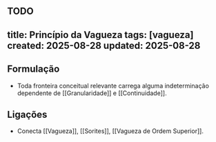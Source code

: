 TODO
---
title: Princípio da Vagueza
tags: [vagueza]
created: 2025-08-28
updated: 2025-08-28
---

## Formulação
- Toda fronteira conceitual relevante carrega alguma indeterminação dependente de [[Granularidade]] e [[Continuidade]].

## Ligações
- Conecta [[Vagueza]], [[Sorites]], [[Vagueza de Ordem Superior]].
